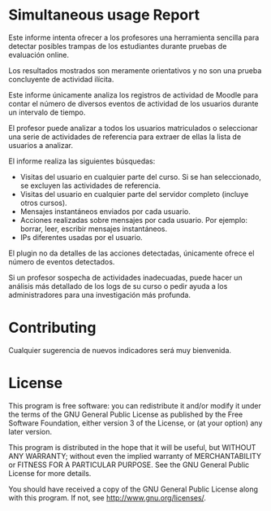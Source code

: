 # Simultaneous usage Report #

Este informe intenta ofrecer a los profesores una herramienta sencilla para detectar posibles trampas de los estudiantes durante pruebas de evaluación online.

Los resultados mostrados son meramente orientativos y no son una prueba concluyente de actividad ilícita.

Este informe únicamente analiza los registros de actividad de Moodle para contar el número de diversos eventos de actividad de los usuarios durante un intervalo de tiempo.

El profesor puede analizar a todos los usuarios matriculados o seleccionar una serie de actividades de referencia para extraer de ellas la lista de usuarios a analizar.

El informe realiza las siguientes búsquedas:
- Visitas del usuario en cualquier parte del curso. Si se han seleccionado, se excluyen las actividades de referencia.
- Visitas del usuario en cualquier parte del servidor completo (incluye otros cursos).
- Mensajes instantáneos enviados por cada usuario.
- Acciones realizadas sobre mensajes por cada usuario. Por ejemplo: borrar, leer, escribir mensajes instantáneos.
- IPs diferentes usadas por el usuario.

El plugin no da detalles de las acciones detectadas, únicamente ofrece el número de eventos detectados.

Si un profesor sospecha de actividades inadecuadas, puede hacer un análisis más detallado de los logs de su curso o pedir ayuda a los administradores para una investigación más profunda.

# Contributing #

Cualquier sugerencia de nuevos indicadores será muy bienvenida.

# License #

This program is free software: you can redistribute it and/or modify it under
the terms of the GNU General Public License as published by the Free Software
Foundation, either version 3 of the License, or (at your option) any later
version.

This program is distributed in the hope that it will be useful, but WITHOUT ANY
WARRANTY; without even the implied warranty of MERCHANTABILITY or FITNESS FOR A
PARTICULAR PURPOSE.  See the GNU General Public License for more details.

You should have received a copy of the GNU General Public License along with
this program.  If not, see <http://www.gnu.org/licenses/>.
